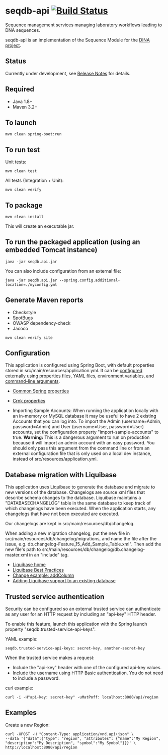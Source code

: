 # seqdb-api [![Build Status](https://travis-ci.org/AAFC-BICoE/seqdb-api.svg?branch=dev)](https://travis-ci.org/AAFC-BICoE/seqdb-api)

Sequence management services managing laboratory workflows leading to DNA sequences.

seqdb-api is an implementation of the Sequence Module for the [DINA project](https://www.dina-project.net/).

## Status
Currently under development, see [Release Notes](RELEASE_NOTES.md) for details.

## Required

* Java 1.8+
* Maven 3.2+

## To launch

```
mvn clean spring-boot:run
```

## To run test

Unit tests:
```
mvn clean test
```

All tests (Integration + Unit):
```
mvn clean verify
```

## To package

```
mvn clean install
```

This will create an executable jar.

## To run the packaged application (using an embedded Tomcat instance)

```
java -jar seqdb.api.jar
```

You can also include configuration from an external file:

```
java -jar seqdb.api.jar --spring.config.additional-location=./myconfig.yml
```

## Generate Maven reports

* Checkstyle
* SpotBugs
* OWASP dependency-check
* Jacoco

```
mvn clean verify site
```

## Configuration

This application is configured using Spring Boot, with default properties stored in src/main/resources/application.yml. It can be [configured externally using properties files, YAML files, environment variables, and command-line arguments](https://docs.spring.io/spring-boot/docs/current/reference/html/boot-features-external-config.html).

* [Common Spring properties](https://docs.spring.io/spring-boot/docs/current/reference/html/common-application-properties.html)
* [Crnk properties](http://www.crnk.io/releases/stable/documentation/#_integration_with_spring_and_string_boot)

* Importing Sample Accounts: When running the application locally with an in-memory or MySQL database it may be useful to have 2 existing Accounts that you can log into. To import the Admin (username=Admin, password=Admin) and User (username=User, password=User) accounts, set the configuration property "import-sample-accounts" to true. **Warning:** This is a dangerous argument to run on production because it will import an admin account with an easy password. You should only pass this argument from the command line or from an external configuration file that is only used on a local dev instance, instead of src/resources/application.yml.

## Database migration with Liquibase

This application uses Liquibase to generate the database and migrate to new versions of the database. Changelogs are source xml files that describe schema changes to the database. Liquibase maintains a "DATABASECHANGELOG" table in the same database to keep track of which changelogs have been executed. When the application starts, any changelogs that have not been executed are executed.

Our changelogs are kept in src/main/resources/db/changelog.

When adding a new migration changelog, put the new file in src/main/resources/db/changelog/migrations, and name the file after the issue, e.g. db.changelog-Feature\_15\_Add\_Sample\_Table.xml". Then add the new file's path to src/main/resources/db/changelog/db.changelog-master.xml in an "include" tag.

 * [Liquibase home](http://www.liquibase.org/index.html)
 * [Liquibase Best Practices](http://www.liquibase.org/bestpractices.html)
 * [Change example: addColumn](https://www.liquibase.org/documentation/changes/add_column.html)
 * [Adding Liquibase support to an existing database](https://www.liquibase.org/documentation/generating_changelogs.html)

## Trusted service authentication

Security can be configured so an external trusted service can authenticate as any user for an HTTP request by including an "api-key" HTTP header. 

To enable this feature, launch this application with the Spring launch property "seqdb.trusted-service-api-keys".
 
   YAML example:

   ```
   seqdb.trusted-service-api-keys: secret-key, another-secret-key
   ```
   
When the trusted service makes a request:
   * Include the "api-key" header with one of the configured api-key values.
   * Include the username using HTTP Basic authentication. You do not need to include a password.
   
   curl example:
   
   ```
   curl -i -H"api-key: secret-key" -uMatPoff: localhost:8080/api/region
   ```

## Examples

Create a new Region:
```
curl -XPOST -H "Content-Type: application/vnd.api+json" \
--data '{"data":{"type": "region", "attributes": {"name":"My Region", "description":"My Description", "symbol":"My Symbol"}}}' \
http://localhost:8080/api/region
```
